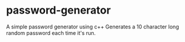 # password-generator
A simple password generator using c++
Generates a 10 character long random password each time it's run. 
